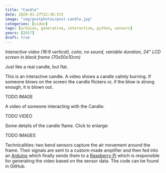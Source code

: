 ```yaml
---
title: "Candle"
date: 2020-01-27T22:36:57Z
image: "img/postphotos/post-candle.jpg"
categories: [video]
tags: [arduino, generative, interactive, python, sensors]
years: [2017]
draft: true
---
```


_Interactive video (16:9 vertical), color, no sound, variable duration, 24” LCD screen in black frame (70x50x10cm)_

Just like a real candle, but flat.
<!--more-->

This is an interactive candle. A video shows a candle calmly burning. If someone blows on the screen the candle flickers or, if the blow is strong enough, it is blown out.

TODO IMAGE

A video of someone interacting with the Candle:

TODO VIDEO

Some details of the candle flame. Click to enlarge:

TODO IMAGES

Technicalities: two bend sensors capture the air movement around the frame. Their signals are sent to a custom-made amplifier and then fed into an [Arduino](http://www.arduino.cc/) which finally sends them to a [Raspberry Pi](https://www.raspberrypi.org/) which is responsible for generating the video based on the sensor data. The code can be found in GitHub.
